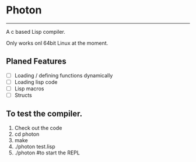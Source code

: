 # Photon
---------
A c based Lisp compiler.

Only works onl 64bit Linux at the moment.

Planed Features
--------
* [ ] Loading / defining functions dynamically
* [ ] Loading lisp code
* [ ] Lisp macros
* [ ] Structs

To test the compiler.
---------------------

1. Check out the code
2. cd photon
3. make
4. ./photon test.lisp
5. ./photon \#to start the REPL


